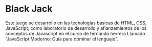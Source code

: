 # Black Jack
Este juego se desarrollo en las tecnologias basicas de HTML, CSS, JavaScript; como laboratorio de desarrollo y afianzamientos de los conceptos de Javascript en el curso de fernando herrera Llamado "JavaScript Moderno: Guía para dominar el lenguaje".